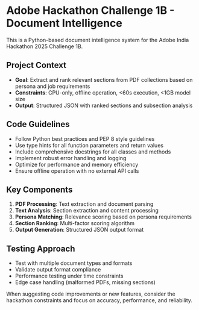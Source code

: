 <!-- Use this file to provide workspace-specific custom instructions to Copilot. For more details, visit https://code.visualstudio.com/docs/copilot/copilot-customization#_use-a-githubcopilotinstructionsmd-file -->

# Adobe Hackathon Challenge 1B - Document Intelligence

This is a Python-based document intelligence system for the Adobe India Hackathon 2025 Challenge 1B.

## Project Context

- **Goal**: Extract and rank relevant sections from PDF collections based on persona and job requirements
- **Constraints**: CPU-only, offline operation, <60s execution, <1GB model size
- **Output**: Structured JSON with ranked sections and subsection analysis

## Code Guidelines

- Follow Python best practices and PEP 8 style guidelines
- Use type hints for all function parameters and return values
- Include comprehensive docstrings for all classes and methods
- Implement robust error handling and logging
- Optimize for performance and memory efficiency
- Ensure offline operation with no external API calls

## Key Components

1. **PDF Processing**: Text extraction and document parsing
2. **Text Analysis**: Section extraction and content processing
3. **Persona Matching**: Relevance scoring based on persona requirements
4. **Section Ranking**: Multi-factor scoring algorithm
5. **Output Generation**: Structured JSON output format

## Testing Approach

- Test with multiple document types and formats
- Validate output format compliance
- Performance testing under time constraints
- Edge case handling (malformed PDFs, missing sections)

When suggesting code improvements or new features, consider the hackathon constraints and focus on accuracy, performance, and reliability.
